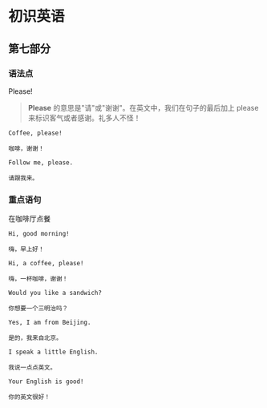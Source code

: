 # 初识英语

## 第七部分

### 语法点

Please!

> **Please** 的意思是"请"或"谢谢"。在英文中，我们在句子的最后加上 please  
> 来标识客气或者感谢。礼多人不怪！

```text
Coffee, please!

咖啡，谢谢！
```

```text
Follow me, please.

请跟我来。
```

### 重点语句

在咖啡厅点餐

```text
Hi, good morning!

嗨，早上好！
```

```text
Hi, a coffee, please!

嗨，一杯咖啡，谢谢！
```

```text
Would you like a sandwich?

你想要一个三明治吗？
```

```text
Yes, I am from Beijing.

是的，我来自北京。
```

```text
I speak a little English.

我说一点点英文。
```

```text
Your English is good!

你的英文很好！
```
